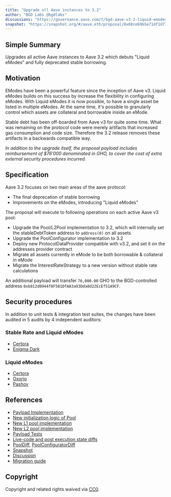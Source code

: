 ```yaml
---
title: "Upgrade all Aave instances to 3.2"
author: "BGD Labs @bgdlabs"
discussions: "https://governance.aave.com/t/bgd-aave-v3-2-liquid-emodes/19037/3"
snapshot: "https://snapshot.org/#/aave.eth/proposal/0x68ce69b5e71df1d77c2ad814a5d41162a40be54473576ff590d0b1bb5afde4a7"
---
```


## Simple Summary

Upgrades all active Aave instances to Aave 3.2 which debuts "Liquid eModes" and fully deprecated stable borrowing.

## Motivation

EModes have been a powerful feature since the inception of Aave v3.
Liquid eModes builds on this success by increase the flexibility in configuring eModes. With Liquid eModes it is now possible, to have a single asset be listed in multiple eModes.
At the same time, it's possible to granularly control which assets are collateral and borrowable inside an eMode.

Stable debt has been off-boarded from Aave v3 for quite some time. What was remaining on the protocol code were merely artifacts that increased gas consumption and code size.
Therefore the 3.2 release removes these artifacts in a backwards compatible way.

_In addition to the upgrade itself, the proposal payload includes reimbursement of $76’000 denominated in GHO, to cover the cost of extra external security procedures incurred._

## Specification

Aave 3.2 focuses on two main areas of the aave protocol:

- The final deprecation of stable borrowing
- Improvements on the eModes, introducing "Liquid eModes"

The proposal will execute to following operations on each active Aave v3 pool:

- Upgrade the Pool/L2Pool implementation to 3.2, which will internally set the stableDebtToken address to `address(0)` on all assets
- Upgrade the PoolConfigurator implementation to 3.2
- Deploy new ProtocolDataProvider compatible with v3.2, and set it on the addresses provider contract
- Migrate all assets currently in eMode to be both borrowable & collateral in eMode
- Migrate the InterestRateStrategy to a new version without stable rate calculations

An additional payload will transfer `76,000.00` GHO to the BGD-controlled address `0xb812d0944f8F581DfAA3a93Dda0d22EcEf51A9CF`.

## Security procedures

In addition to unit tests & integration test suites, the changes have been audited in 5 audits by 4 independent auditors:

### Stable Rate and Liquid eModes

- [Certora](https://github.com/aave-dao/aave-v3-origin/blob/v3.2.0/audits/2024-09-10_Certora_Aave-v3.2_Stable_Rate_Removal.pdf)
- [Enigma Dark](https://github.com/aave-dao/aave-v3-origin/blob/v3.2.0/audits/2024-09-30_Enigma_Aave-v3.2.pdf)

### Liquid eModes

- [Certora](https://github.com/aave-dao/aave-v3-origin/blob/v3.2.0/audits/2024-09-19_Certora_Aave-v3.2_Liquid_eModes.pdf)
- [Oxorio](https://github.com/aave-dao/aave-v3-origin/blob/v3.2.0/audits/2024-09-12_Oxorio_Aav3-v3.2.pdf)
- [Pashov](https://github.com/aave-dao/aave-v3-origin/blob/v3.2.0/audits/2024-09-15_Pashov_Aave-v3.2.pdf)

## References

- [Payload Implementation](https://github.com/bgd-labs/protocol-v3.2-upgrade/blob/main/src/contracts/UpgradePayload.sol)
- [New initialization logic of Pool](https://github.com/bgd-labs/protocol-v3.2-upgrade/blob/main/src/contracts/CustomInitialize.sol)
- [New L1 pool implementation](https://github.com/bgd-labs/protocol-v3.2-upgrade/blob/main/src/contracts/PoolInstance.sol)
- [New L2 pool implementation](https://github.com/bgd-labs/protocol-v3.2-upgrade/blob/main/src/contracts/L2PoolInstance.sol)
- [Payload Tests](https://github.com/bgd-labs/protocol-v3.2-upgrade/tree/main/tests)
- [Live-code and post execution state diffs](https://github.com/bgd-labs/protocol-v3.2-upgrade/tree/main/diffs)
- [PoolDiff](https://github.com/aave-dao/aave-v3-origin/blob/v3.2.0/docs/3.2/3.1_3.2_L2PoolDiff.md), [PoolConfiguratorDiff](https://github.com/aave-dao/aave-v3-origin/blob/v3.2.0/docs/3.2/3.1-3.2_PoolConfiguratorDiff.md)
- [Snapshot](https://snapshot.org/#/aave.eth/proposal/0x68ce69b5e71df1d77c2ad814a5d41162a40be54473576ff590d0b1bb5afde4a7)
- [Discussion](https://governance.aave.com/t/bgd-aave-v3-2-liquid-emodes/19037/3)
- [Migration guide](https://github.com/aave-dao/aave-v3-origin/blob/v3.2.0/docs/3.2/Aave-3.2-features.md)

## Copyright

Copyright and related rights waived via [CC0](https://creativecommons.org/publicdomain/zero/1.0/).
